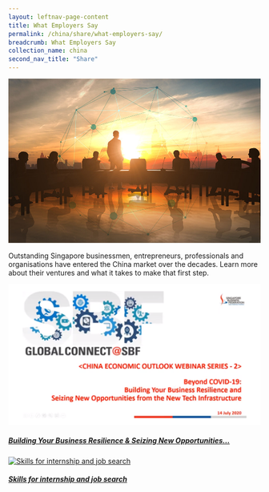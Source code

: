 ```yaml
---
layout: leftnav-page-content
title: What Employers Say
permalink: /china/share/what-employers-say/
breadcrumb: What Employers Say
collection_name: china
second_nav_title: "Share"
---
```


![banner-china-share-what-employers-say](\images\china-employers\What-employers-say-new.jpg)

Outstanding Singapore businessmen, entrepreneurs, professionals and organisations have entered the China market over the decades. Learn more about their ventures and what it takes to make that first step.

<div>
	<div class="row is-multiline">
		<div class="col is-half-tablet padding--bottom--lg">
			<a href="/china/share/what-employers-say/global-connect-sbf/" class="project-link">
				<img src="\images\china-employers\sbf.png" alt="building business resilence" class="project-image">
			<div class="project-card">
				<div class="project-title margin--bottom--xs">
					<h5><b>Building Your Business Resilience & Seizing New Opportunities...</b></h5>
				</div>
			</div>
			</a>
		</div>
		<div class="col is-half-tablet padding--bottom--lg">
			<a href="/china/share/what-employers-say/skills-internship-job-search/" class="project-link">
				<img src="/images/china-employers/Skills-for-internship-small.jpg" alt="Skills for internship and job search" class="project-image">
			<div class="project-card">
				<div class="project-title margin--bottom--xs">
					<h5><b>Skills for internship and job search</b></h5>
				</div>
			</div>
			</a>
		</div>
	</div>
</div>

<p><p>